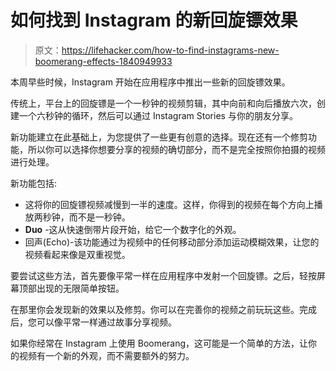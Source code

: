 # 如何找到 Instagram 的新回旋镖效果

> 原文：<https://lifehacker.com/how-to-find-instagrams-new-boomerang-effects-1840949933>

本周早些时候，Instagram 开始在应用程序中推出一些新的回旋镖效果。



传统上，平台上的回旋镖是一个一秒钟的视频剪辑，其中向前和向后播放六次，创建一个六秒钟的循环，然后可以通过 Instagram Stories 与你的朋友分享。

新功能建立在此基础上，为您提供了一些更有创意的选择。现在还有一个修剪功能，所以你可以选择你想要分享的视频的确切部分，而不是完全按照你拍摄的视频进行处理。

新功能包括:

*   这将你的回旋镖视频减慢到一半的速度。这样，你得到的视频在每个方向上播放两秒钟，而不是一秒钟。
*   **Duo** -这从快速倒带片段开始，给它一个数字化的外观。
*   回声(Echo)-该功能通过为视频中的任何移动部分添加运动模糊效果，让您的视频看起来像是双重视觉。

要尝试这些方法，首先要像平常一样在应用程序中发射一个回旋镖。之后，轻按屏幕顶部出现的无限简单按钮。

在那里你会发现新的效果以及修剪。你可以在完善你的视频之前玩玩这些。完成后，您可以像平常一样通过故事分享视频。

如果你经常在 Instagram 上使用 Boomerang，这可能是一个简单的方法，让你的视频有一个新的外观，而不需要额外的努力。